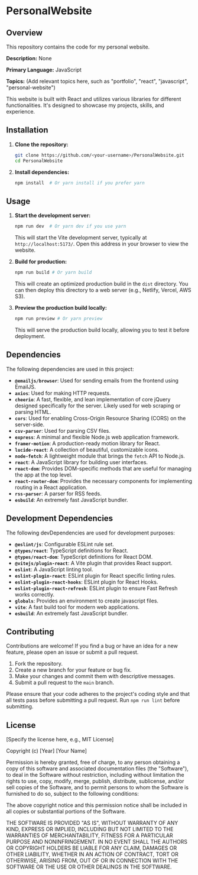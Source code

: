# PersonalWebsite

## Overview

This repository contains the code for my personal website.

**Description:** None

**Primary Language:** JavaScript

**Topics:** (Add relevant topics here, such as "portfolio", "react", "javascript", "personal-website")

This website is built with React and utilizes various libraries for different functionalities. It's designed to showcase my projects, skills, and experience.

## Installation

1.  **Clone the repository:**

    ```bash
    git clone https://github.com/<your-username>/PersonalWebsite.git
    cd PersonalWebsite
    ```

2.  **Install dependencies:**

    ```bash
    npm install  # Or yarn install if you prefer yarn
    ```

## Usage

1.  **Start the development server:**

    ```bash
    npm run dev  # Or yarn dev if you use yarn
    ```

    This will start the Vite development server, typically at `http://localhost:5173/`.  Open this address in your browser to view the website.

2.  **Build for production:**

    ```bash
    npm run build # Or yarn build
    ```

    This will create an optimized production build in the `dist` directory.  You can then deploy this directory to a web server (e.g., Netlify, Vercel, AWS S3).

3.  **Preview the production build locally:**

    ```bash
    npm run preview # Or yarn preview
    ```

    This will serve the production build locally, allowing you to test it before deployment.

## Dependencies

The following dependencies are used in this project:

*   **`@emailjs/browser`**:  Used for sending emails from the frontend using EmailJS.
*   **`axios`**:  Used for making HTTP requests.
*   **`cheerio`**:  A fast, flexible, and lean implementation of core jQuery designed specifically for the server.  Likely used for web scraping or parsing HTML.
*   **`cors`**:  Used for enabling Cross-Origin Resource Sharing (CORS) on the server-side.
*   **`csv-parser`**:  Used for parsing CSV files.
*   **`express`**:  A minimal and flexible Node.js web application framework.
*   **`framer-motion`**:  A production-ready motion library for React.
*   **`lucide-react`**: A collection of beautiful, customizable icons.
*   **`node-fetch`**:  A lightweight module that brings the `fetch` API to Node.js.
*   **`react`**:  A JavaScript library for building user interfaces.
*   **`react-dom`**:  Provides DOM-specific methods that are useful for managing the app at the top level.
*   **`react-router-dom`**:  Provides the necessary components for implementing routing in a React application.
*   **`rss-parser`**:  A parser for RSS feeds.
*   **`esbuild`**: An extremely fast JavaScript bundler.


## Development Dependencies

The following devDependencies are used for development purposes:

*   **`@eslint/js`**: Configurable ESLint rule set.
*   **`@types/react`**:  TypeScript definitions for React.
*   **`@types/react-dom`**:  TypeScript definitions for React DOM.
*   **`@vitejs/plugin-react`**:  A Vite plugin that provides React support.
*   **`eslint`**:  A JavaScript linting tool.
*   **`eslint-plugin-react`**:  ESLint plugin for React specific linting rules.
*   **`eslint-plugin-react-hooks`**:  ESLint plugin for React Hooks.
*   **`eslint-plugin-react-refresh`**: ESLint plugin to ensure Fast Refresh works correctly.
*   **`globals`**:  Provides an environment to create javascript files.
*   **`vite`**:  A fast build tool for modern web applications.
*   **`esbuild`**: An extremely fast JavaScript bundler.

## Contributing

Contributions are welcome! If you find a bug or have an idea for a new feature, please open an issue or submit a pull request.

1.  Fork the repository.
2.  Create a new branch for your feature or bug fix.
3.  Make your changes and commit them with descriptive messages.
4.  Submit a pull request to the `main` branch.

Please ensure that your code adheres to the project's coding style and that all tests pass before submitting a pull request.  Run `npm run lint` before submitting.

## License

[Specify the license here, e.g., MIT License]

Copyright (c) [Year] [Your Name]

Permission is hereby granted, free of charge, to any person obtaining a copy
of this software and associated documentation files (the "Software"), to deal
in the Software without restriction, including without limitation the rights
to use, copy, modify, merge, publish, distribute, sublicense, and/or sell
copies of the Software, and to permit persons to whom the Software is
furnished to do so, subject to the following conditions:

The above copyright notice and this permission notice shall be included in all
copies or substantial portions of the Software.

THE SOFTWARE IS PROVIDED "AS IS", WITHOUT WARRANTY OF ANY KIND, EXPRESS OR
IMPLIED, INCLUDING BUT NOT LIMITED TO THE WARRANTIES OF MERCHANTABILITY,
FITNESS FOR A PARTICULAR PURPOSE AND NONINFRINGEMENT. IN NO EVENT SHALL THE
AUTHORS OR COPYRIGHT HOLDERS BE LIABLE FOR ANY CLAIM, DAMAGES OR OTHER
LIABILITY, WHETHER IN AN ACTION OF CONTRACT, TORT OR OTHERWISE, ARISING FROM,
OUT OF OR IN CONNECTION WITH THE SOFTWARE OR THE USE OR OTHER DEALINGS IN THE
SOFTWARE.
```
